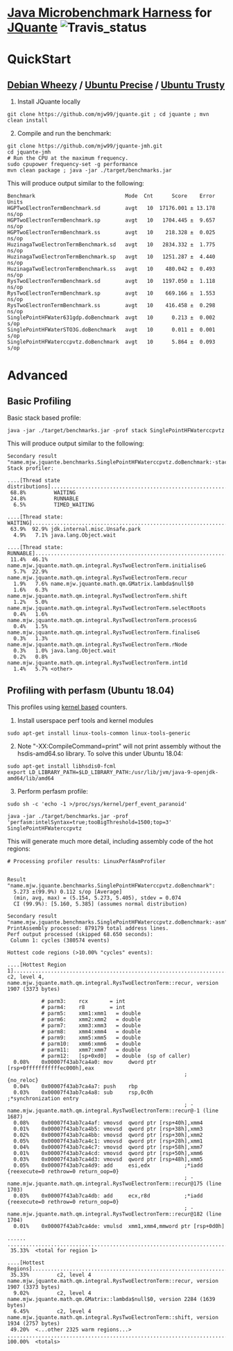 # [Java Microbenchmark Harness](http://openjdk.java.net/projects/code-tools/jmh/) for [JQuante](https://github.com/mjw99/JQuante) ![Travis_status](https://travis-ci.org/mjw99/jquante-jmh.svg?branch=master)

# QuickStart

## [Debian Wheezy](http://www.debian.org/releases/wheezy/) / [Ubuntu Precise](http://releases.ubuntu.com/precise/) / [Ubuntu Trusty](http://releases.ubuntu.com/trusty/)

1. Install JQuante locally
```
git clone https://github.com/mjw99/jquante.git ; cd jquante ; mvn clean install 
```
2. Compile and run the benchmark:

```
git clone https://github.com/mjw99/jquante-jmh.git
cd jquante-jmh
# Run the CPU at the maximum frequency. 
sudo cpupower frequency-set -g performance
mvn clean package ; java -jar ./target/benchmarks.jar
```

This will produce output similar to the following:
```
Benchmark                             Mode  Cnt      Score    Error  Units
HGPTwoElectronTermBenchmark.sd        avgt   10  17176.001 ± 13.178  ns/op
HGPTwoElectronTermBenchmark.sp        avgt   10   1704.445 ±  9.657  ns/op
HGPTwoElectronTermBenchmark.ss        avgt   10    218.328 ±  0.025  ns/op
HuzinagaTwoElectronTermBenchmark.sd   avgt   10   2834.332 ±  1.775  ns/op
HuzinagaTwoElectronTermBenchmark.sp   avgt   10   1251.287 ±  4.440  ns/op
HuzinagaTwoElectronTermBenchmark.ss   avgt   10    480.042 ±  0.493  ns/op
RysTwoElectronTermBenchmark.sd        avgt   10   1197.050 ±  1.118  ns/op
RysTwoElectronTermBenchmark.sp        avgt   10    669.166 ±  1.553  ns/op
RysTwoElectronTermBenchmark.ss        avgt   10    416.458 ±  0.298  ns/op
SinglePointHFWater631gdp.doBenchmark  avgt   10      0.213 ±  0.002   s/op
SinglePointHFWaterSTO3G.doBenchmark   avgt   10      0.011 ±  0.001   s/op
SinglePointHFWaterccpvtz.doBenchmark  avgt   10      5.864 ±  0.093   s/op
```

# Advanced #

## Basic Profiling ##

Basic stack based profile:
```
java -jar ./target/benchmarks.jar -prof stack SinglePointHFWaterccpvtz
```
This will produce output similar to the following:
```
Secondary result "name.mjw.jquante.benchmarks.SinglePointHFWaterccpvtz.doBenchmark:·stack":
Stack profiler:

....[Thread state distributions]....................................................................
 68.8%         WAITING
 24.8%         RUNNABLE
  6.5%         TIMED_WAITING

....[Thread state: WAITING].........................................................................
 63.9%  92.9% jdk.internal.misc.Unsafe.park
  4.9%   7.1% java.lang.Object.wait

....[Thread state: RUNNABLE]........................................................................
 11.4%  46.1% name.mjw.jquante.math.qm.integral.RysTwoElectronTerm.initialiseG
  5.7%  22.9% name.mjw.jquante.math.qm.integral.RysTwoElectronTerm.recur
  1.9%   7.6% name.mjw.jquante.math.qm.GMatrix.lambda$null$0
  1.6%   6.3% name.mjw.jquante.math.qm.integral.RysTwoElectronTerm.shift
  1.2%   5.0% name.mjw.jquante.math.qm.integral.RysTwoElectronTerm.selectRoots
  0.4%   1.6% name.mjw.jquante.math.qm.integral.RysTwoElectronTerm.processG
  0.4%   1.5% name.mjw.jquante.math.qm.integral.RysTwoElectronTerm.finaliseG
  0.3%   1.3% name.mjw.jquante.math.qm.integral.RysTwoElectronTerm.rNode
  0.3%   1.0% java.lang.Object.wait
  0.2%   0.8% name.mjw.jquante.math.qm.integral.RysTwoElectronTerm.int1d
  1.4%   5.7% <other>
```


## Profiling with perfasm (Ubuntu 18.04)
This profiles using [kernel based](https://en.wikipedia.org/wiki/Perf_(Linux)) counters.

1) Install userspace perf tools and kernel modules
```
sudo apt-get install linux-tools-common linux-tools-generic
```

2) Note "-XX:CompileCommand=print" will not print assembly without the hsdis-amd64.so library. To solve this under Ubuntu 18.04:
```
sudo apt-get install libhsdis0-fcml
export LD_LIBRARY_PATH=$LD_LIBRARY_PATH:/usr/lib/jvm/java-9-openjdk-amd64/lib/amd64
```

3) Perform perfasm profile:
```
sudo sh -c 'echo -1 >/proc/sys/kernel/perf_event_paranoid'

java -jar ./target/benchmarks.jar -prof 'perfasm:intelSyntax=true;tooBigThreshold=1500;top=3' SinglePointHFWaterccpvtz
```
This will generate much more detail, including assembly code of the hot regions:

```
# Processing profiler results: LinuxPerfAsmProfiler 


Result "name.mjw.jquante.benchmarks.SinglePointHFWaterccpvtz.doBenchmark":
  5.273 ±(99.9%) 0.112 s/op [Average]
  (min, avg, max) = (5.154, 5.273, 5.405), stdev = 0.074
  CI (99.9%): [5.160, 5.385] (assumes normal distribution)

Secondary result "name.mjw.jquante.benchmarks.SinglePointHFWaterccpvtz.doBenchmark:·asm":
PrintAssembly processed: 879179 total address lines.
Perf output processed (skipped 68.650 seconds):
 Column 1: cycles (380574 events)

Hottest code regions (>10.00% "cycles" events):

....[Hottest Region 1]..............................................................................
c2, level 4, name.mjw.jquante.math.qm.integral.RysTwoElectronTerm::recur, version 1907 (3373 bytes)

           # parm3:    rcx       = int
           # parm4:    r8        = int
           # parm5:    xmm1:xmm1   = double
           # parm6:    xmm2:xmm2   = double
           # parm7:    xmm3:xmm3   = double
           # parm8:    xmm4:xmm4   = double
           # parm9:    xmm5:xmm5   = double
           # parm10:   xmm6:xmm6   = double
           # parm11:   xmm7:xmm7   = double
           # parm12:   [sp+0xd0]   = double  (sp of caller)
  0.08%    0x00007f43ab7ca4a0: mov     dword ptr [rsp+0fffffffffffec000h],eax
                                                         ;   {no_reloc}
  0.04%    0x00007f43ab7ca4a7: push    rbp
  0.03%    0x00007f43ab7ca4a8: sub     rsp,0c0h          ;*synchronization entry
                                                         ; - name.mjw.jquante.math.qm.integral.RysTwoElectronTerm::recur@-1 (line 1687)
  0.08%    0x00007f43ab7ca4af: vmovsd  qword ptr [rsp+40h],xmm4
  0.01%    0x00007f43ab7ca4b5: vmovsd  qword ptr [rsp+38h],xmm3
  0.02%    0x00007f43ab7ca4bb: vmovsd  qword ptr [rsp+30h],xmm2
  0.05%    0x00007f43ab7ca4c1: vmovsd  qword ptr [rsp+28h],xmm1
  0.04%    0x00007f43ab7ca4c7: vmovsd  qword ptr [rsp+58h],xmm7
  0.01%    0x00007f43ab7ca4cd: vmovsd  qword ptr [rsp+50h],xmm6
  0.03%    0x00007f43ab7ca4d3: vmovsd  qword ptr [rsp+48h],xmm5
  0.05%    0x00007f43ab7ca4d9: add     esi,edx           ;*iadd {reexecute=0 rethrow=0 return_oop=0}
                                                         ; - name.mjw.jquante.math.qm.integral.RysTwoElectronTerm::recur@175 (line 1703)
  0.03%    0x00007f43ab7ca4db: add     ecx,r8d           ;*iadd {reexecute=0 rethrow=0 return_oop=0}
                                                         ; - name.mjw.jquante.math.qm.integral.RysTwoElectronTerm::recur@182 (line 1704)
  0.01%    0x00007f43ab7ca4de: vmulsd  xmm1,xmm4,mmword ptr [rsp+0d0h]

......
....................................................................................................
 35.33%  <total for region 1>

....[Hottest Regions]...............................................................................
 35.33%         c2, level 4  name.mjw.jquante.math.qm.integral.RysTwoElectronTerm::recur, version 1907 (3373 bytes)
  9.02%         c2, level 4  name.mjw.jquante.math.qm.GMatrix::lambda$null$0, version 2284 (1639 bytes)
  6.45%         c2, level 4  name.mjw.jquante.math.qm.integral.RysTwoElectronTerm::shift, version 1934 (2757 bytes)
 49.20%  <...other 2325 warm regions...>
....................................................................................................
100.00%  <totals>


```

